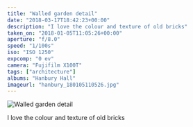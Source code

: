```yaml
---
title: "Walled garden detail"
date: "2018-03-17T18:42:23+00:00"
description: "I love the colour and texture of old bricks"
taken_on: "2018-01-05T11:05:26+00:00"
aperture: "f/8.0"
speed: "1/100s"
iso: "ISO 1250"
expcomp: "0 ev"
camera: "Fujifilm X100T"
tags: ["architecture"]
albums: "Hanbury Hall"
imageurl: "hanbury_180105110526.jpg"
---
```


![Walled garden detail](https://wingsopenwide-images.s3.amazonaws.com/s/hanbury_180105110526.jpg)

I love the colour and texture of old bricks